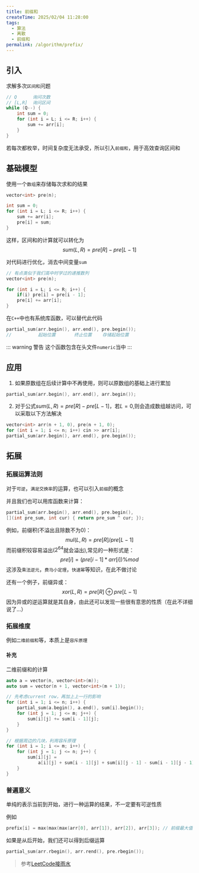 ```yaml
---
title: 前缀和
createTime: 2025/02/04 11:28:00
tags:
  - 算法
  - 离散
  - 前缀和
permalink: /algorithm/prefix/
---
```


## 引入

求解多次`区间和`问题

```cpp
// Q      询问次数
// [L,R]  询问区间
while (Q--) {
    int sum = 0;      
    for (int i = L; i <= R; i++) {
        sum += arr[i];
    }
}
```

若每次都枚举，时间复杂度无法承受，所以引入`前缀和`，用于高效查询区间和

## 基础模型

使用一个`数组`来存储每次求和的结果

```cpp
vector<int> pre(n);

int sum = 0;
for (int i = L; i <= R; i++) {
    sum += arr[i];
    pre[i] = sum;
}
```

这样，区间和的计算就可以转化为
$$sum(L,R)=pre[R]-pre[L-1]$$

对代码进行优化，消去中间变量`sum`

```cpp
// 有点类似于我们高中时学过的递推数列
vector<int> pre(n);

for (int i = L; i <= R; i++) {
    if(i) pre[i] = pre[i - 1];
    pre[i] += arr[i];
}
```

在`C++`中也有系统库函数，可以替代此代码

```cpp
partial_sum(arr.begin(), arr.end(), pre.begin());
//          起始位置       终止位置    存储起始位置
```

::: warning 警告
这个函数包含在头文件`numeric`当中
:::

## 应用

1. 如果原数组在后续计算中不再使用，则可以原数组的基础上进行累加

```cpp
partial_sum(arr.begin(), arr.end(), arr.begin());
```

2. 对于公式$sum(L,R)=pre[R]-pre[L-1]$，若$L=0$,则会造成数组越访问，可以采取以下方法解决

```cpp
vector<int> arr(n + 1, 0), pre(n + 1, 0);
for (int i = 1; i <= n; i++) cin >> arr[i];
partial_sum(arr.begin(), arr.end(), pre.begin());
```

## 拓展

### 拓展运算法则

对于`可逆`，`满足交换率`的运算，也可以引入`前缀`的概念

并且我们也可以用库函数来计算：

```cpp
partial_sum(arr.begin(), arr.end(), pre.begin(),
[](int pre_sum, int cur) { return pre_sum ^ cur; });

```


例如，前缀积(不溢出且除数不为0)：
$$mul(L,R)=pre[R]/pre[L-1]$$
而前缀积较容易溢出($2^{64}$就会溢出),常见的一种形式是：
$$pre[i]=(pre[i-1]*arr[i]) \% mod$$
这涉及`乘法逆元`，`费马小定理`，`快速幂`等知识，在此不做讨论


还有一个例子，前缀异或：
$$xor(L,R)=pre[R] \oplus pre[L-1]$$
因为异或的逆运算就是其自身，由此还可以发现一些很有意思的性质（在此不详细说了...）


### 拓展维度

例如`二维前缀和`等，本质上是`容斥原理`

#### 补充

二维前缀和的计算
```cpp
auto a = vector(n, vector<int>(m));
auto sum = vector(n + 1, vector<int>(m + 1));

// 先考虑current row，再加上上一行的影响
for (int i = 1; i <= n; i++) {
    partial_sum(a.begin(), a.end(), sum[i].begin());
    for (int j = 1; j <= m; j++) {
        sum[i][j] += sum[i - 1][j];
    }
}

// 根据周边的几块，利用容斥原理
for (int i = 1; i <= m; i++) {
    for (int j = 1; j <= n; j++) {
        sum[i][j] =
            a[i][j] + sum[i - 1][j] + sum[i][j - 1] - sum[i - 1][j - 1];
    }
}
```

### 普遍意义

单纯的表示当前到开始，进行一种运算的结果，不一定要有可逆性质

例如
```cpp
prefix[i] = max(max(max(arr[0], arr[1]), arr[2]), arr[3]); // 前缀最大值
```

如果是从后开始，我们还可以得到后缀运算
```cpp
partial_sum(arr.rbegin(), arr.rend(), pre.rbegin());
```
> 参考[LeetCode接雨水](https://leetcode.cn/problems/trapping-rain-water/description/)

